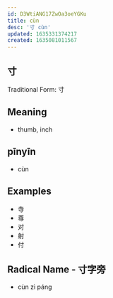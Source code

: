 ```yaml
---
id: D3WtiANG17ZwOa3oeYGKu
title: cùn
desc: '寸 cùn'
updated: 1635331374217
created: 1635081011567
---
```


## 寸

Traditional Form: 寸 

## Meaning

- thumb, inch

## pīnyīn

- cùn

## Examples

- 寺
- 尊
- 对
- 射
- 付

## Radical Name - 寸字旁

- cùn zì páng
